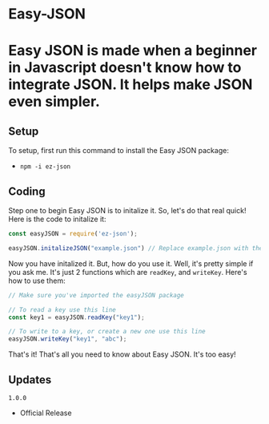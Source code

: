 # Easy-JSON
Easy JSON is made when a beginner in Javascript doesn't know how to integrate JSON. It helps make JSON even simpler.
===

## Setup
To setup, first run this command to install the Easy JSON package:
- `npm -i ez-json`

## Coding
Step one to begin Easy JSON is to initalize it. So, let's do that real quick! Here is the code to initalize it:
```javascript
const easyJSON = require('ez-json');

easyJSON.initalizeJSON("example.json") // Replace example.json with the name of your JSON file
```
  
Now you have initalized it. But, how do you use it. Well, it's pretty simple if you ask me. It's just 2 functions which are `readKey`, and `writeKey`. Here's how to use them:
```javascript
// Make sure you've imported the easyJSON package

// To read a key use this line
const key1 = easyJSON.readKey("key1");

// To write to a key, or create a new one use this line
easyJSON.writeKey("key1", "abc");
```
That's it! That's all you need to know about Easy JSON. It's too easy!

## Updates
`1.0.0`
- Official Release